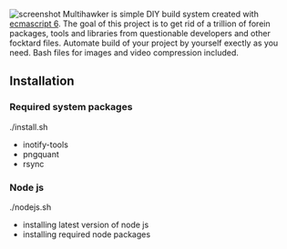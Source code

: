 ![screenshot](https://www.dropbox.com/s/ncode172ilstj9m/multihawker.png?dl=0)
Multihawker is simple DIY build system created with [ecmascript 6](http://www.ecma-international.org/ecma-262/6.0/). The goal of this project is to get rid of a trillion of forein packages, tools and libraries from questionable developers and other focktard files. 
Automate build of your project by yourself exectly as you need.
Bash files for images and video compression included. 

## Installation

### Required system packages
./install.sh
- inotify-tools
- pngquant
- rsync

### Node js
./nodejs.sh
- installing latest version of node js
- installing required node packages